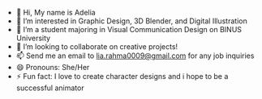 - 👋 Hi, My name is Adelia
- 👀 I’m interested in Graphic Design, 3D Blender, and Digital Illustration
- 🌱 I’m a student majoring in Visual Communication Design on BINUS University
- 💞️ I’m looking to collaborate on creative projects!
- 📫 Send me an email to lia.rahma0009@gmail.com for any job inquiries
- 😄 Pronouns: She/Her
- ⚡ Fun fact: I love to create character designs and i hope to be a successful animator

<!---
Soy0071/Soy0071 is a ✨ special ✨ repository because its `README.md` (this file) appears on your GitHub profile.
You can click the Preview link to take a look at your changes.
--->

